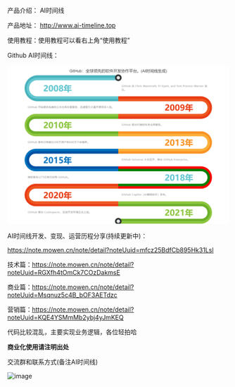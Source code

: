 产品介绍： AI时间线

产品地址： http://www.ai-timeline.top

使用教程：使用教程可以看右上角“使用教程”

Github AI时间线：

![image](github.jpeg)

AI时间线开发、变现、运营历程分享(持续更新中)：

https://note.mowen.cn/note/detail?noteUuid=mfcz25BdfCb895Hk31Lsl

技术篇：https://note.mowen.cn/note/detail?noteUuid=RGXfh4tOmCk7COzDakmsE

商业篇：https://note.mowen.cn/note/detail?noteUuid=Msqnuz5c4B_bOF3AETdzc

营销篇：https://note.mowen.cn/note/detail?noteUuid=KQE4YSMmMb2ybj4yJmKEQ


代码比较混乱，主要实现业务逻辑，各位轻拍哈

**商业化使用请注明出处**

交流群和联系方式(备注AI时间线)

![image](https://github.com/zhugezifang/ai_timeline/assets/28300167/18f81a23-0534-4309-88ed-457c5864806d)






